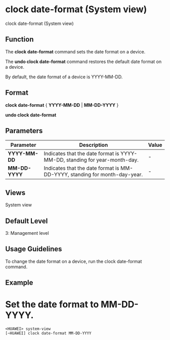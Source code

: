 clock date-format (System view)
===============================

clock date-format (System view)

Function
--------



The **clock date-format** command sets the date format on a device.

The **undo clock date-format** command restores the default date format on a device.



By default, the date format of a device is YYYY-MM-DD.


Format
------

**clock date-format** { **YYYY-MM-DD** | **MM-DD-YYYY** }

**undo clock date-format**


Parameters
----------

| Parameter | Description | Value |
| --- | --- | --- |
| **YYYY-MM-DD** | Indicates that the date format is YYYY-MM-DD, standing for year-month-day. | - |
| **MM-DD-YYYY** | Indicates that the date format is MM-DD-YYYY, standing for month-day-year. | - |



Views
-----

System view


Default Level
-------------

3: Management level


Usage Guidelines
----------------

To change the date format on a device, run the clock date-format command.


Example
-------

# Set the date format to MM-DD-YYYY.
```
<HUAWEI> system-view
[~HUAWEI] clock date-format MM-DD-YYYY

```
